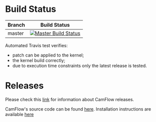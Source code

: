 # Build Status

| Branch | Build Status|
|--------|-------------|
| master | [![Master Build Status](https://circleci.com/gh/CamFlow/camflow-patches.png?circle-token=:circle-token)](https://app.circleci.com/pipelines/github/CamFlow/camflow-patches)  |

Automated Travis test verifies:
- patch can be applied to the kernel;
- the kernel build correctly;
- due to execution time constraints only the latest release is tested.

# Releases

Please check this [link](https://github.com/CamFlow/camflow-dev/blob/master/CHANGES.md) for information about CamFlow releases.

CamFlow's source code can be found [here](https://github.com/camflow/camflow-dev).
Installation instructions are available [here](https://github.com/CamFlow/camflow-install)
